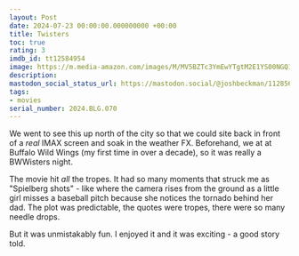 ```yaml
---
layout: Post
date: 2024-07-23 00:00:00.000000000 +00:00
title: Twisters
toc: true
rating: 3
imdb_id: tt12584954
image: https://m.media-amazon.com/images/M/MV5BZTc3YmEwYTgtM2E1YS00NGQ1LTg1NzYtNTMxMzA5ODFhZThhXkEyXkFqcGdeQXVyNzAwMjU2MTY@._V1_SX300.jpg
description:
mastodon_social_status_url: https://mastodon.social/@joshbeckman/112856881776119378
tags:
- movies
serial_number: 2024.BLG.070
---
```

We went to see this up north of the city so that we could site back in front of a _real_ IMAX screen and soak in the weather FX. Beforehand, we at at Buffalo Wild Wings (my first time in over a decade), so it was really a BWWisters night.

The movie hit _all_ the tropes. It had so many moments that struck me as "Spielberg shots" - like where the camera rises from the ground as a little girl misses a baseball pitch because she notices the tornado behind her dad. The plot was predictable, the quotes were tropes, there were so many needle drops.

But it was unmistakably fun. I enjoyed it and it was exciting - a good story told.
